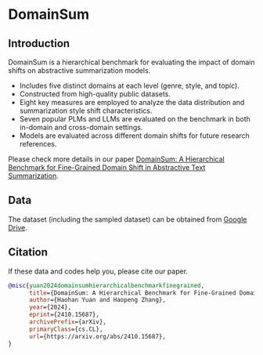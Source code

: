 # DomainSum

## Introduction

DomainSum is a hierarchical benchmark for evaluating the impact of domain shifts on abstractive summarization models.
- Includes five distinct domains at each level (genre, style, and topic).
- Constructed from high-quality public datasets.
- Eight key measures are employed to analyze the data distribution and summarization style shift characteristics.
- Seven popular PLMs and LLMs are evaluated on the benchmark in both in-domain and cross-domain settings.
- Models are evaluated across different domain shifts for future research references.

Please check more details in our paper [DomainSum: A Hierarchical Benchmark for Fine-Grained Domain Shift in Abstractive Text Summarization](https://arxiv.org/abs/2410.15687).

## Data

The dataset (including the sampled dataset) can be obtained from [Google Drive](https://drive.google.com/drive/folders/1rNp8PZg9iADISCjApvP4LY9oCbR0wbi0?usp=sharing).


## Citation

If these data and codes help you, please cite our paper.

```bib
@misc{yuan2024domainsumhierarchicalbenchmarkfinegrained,
      title={DomainSum: A Hierarchical Benchmark for Fine-Grained Domain Shift in Abstractive Text Summarization}, 
      author={Haohan Yuan and Haopeng Zhang},
      year={2024},
      eprint={2410.15687},
      archivePrefix={arXiv},
      primaryClass={cs.CL},
      url={https://arxiv.org/abs/2410.15687}, 
}
```
